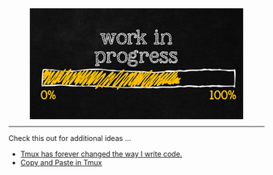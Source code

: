 <!--
Maintainer:   jeffskinnerbox@yahoo.com / www.jeffskinnerbox.me
Version:      0.0.1
-->


<div align="center">
<img src="https://raw.githubusercontent.com/jeffskinnerbox/blog/main/content/images/banners-bkgrds/work-in-progress.jpg" title="These materials require additional work and are not ready for general use." align="center" width=420px height=219px>
</div>


------


Check this out for additional ideas ...
* [Tmux has forever changed the way I write code.](https://www.youtube.com/watch?v=DzNmUNvnB04)
* [Copy and Paste in Tmux](https://www.rockyourcode.com/copy-and-paste-in-tmux/)

